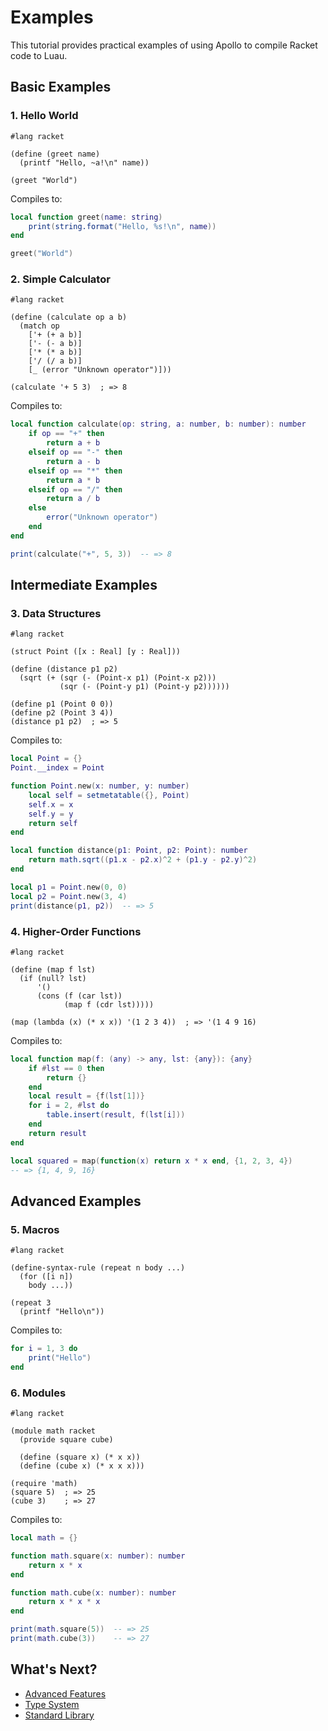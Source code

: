 # Examples

This tutorial provides practical examples of using Apollo to compile Racket code to Luau.

## Basic Examples

### 1. Hello World

```racket
#lang racket

(define (greet name)
  (printf "Hello, ~a!\n" name))

(greet "World")
```

Compiles to:
```lua
local function greet(name: string)
    print(string.format("Hello, %s!\n", name))
end

greet("World")
```

### 2. Simple Calculator

```racket
#lang racket

(define (calculate op a b)
  (match op
    ['+ (+ a b)]
    ['- (- a b)]
    ['* (* a b)]
    ['/ (/ a b)]
    [_ (error "Unknown operator")]))

(calculate '+ 5 3)  ; => 8
```

Compiles to:
```lua
local function calculate(op: string, a: number, b: number): number
    if op == "+" then
        return a + b
    elseif op == "-" then
        return a - b
    elseif op == "*" then
        return a * b
    elseif op == "/" then
        return a / b
    else
        error("Unknown operator")
    end
end

print(calculate("+", 5, 3))  -- => 8
```

## Intermediate Examples

### 3. Data Structures

```racket
#lang racket

(struct Point ([x : Real] [y : Real]))

(define (distance p1 p2)
  (sqrt (+ (sqr (- (Point-x p1) (Point-x p2)))
           (sqr (- (Point-y p1) (Point-y p2))))))

(define p1 (Point 0 0))
(define p2 (Point 3 4))
(distance p1 p2)  ; => 5
```

Compiles to:
```lua
local Point = {}
Point.__index = Point

function Point.new(x: number, y: number)
    local self = setmetatable({}, Point)
    self.x = x
    self.y = y
    return self
end

local function distance(p1: Point, p2: Point): number
    return math.sqrt((p1.x - p2.x)^2 + (p1.y - p2.y)^2)
end

local p1 = Point.new(0, 0)
local p2 = Point.new(3, 4)
print(distance(p1, p2))  -- => 5
```

### 4. Higher-Order Functions

```racket
#lang racket

(define (map f lst)
  (if (null? lst)
      '()
      (cons (f (car lst))
            (map f (cdr lst)))))

(map (lambda (x) (* x x)) '(1 2 3 4))  ; => '(1 4 9 16)
```

Compiles to:
```lua
local function map(f: (any) -> any, lst: {any}): {any}
    if #lst == 0 then
        return {}
    end
    local result = {f(lst[1])}
    for i = 2, #lst do
        table.insert(result, f(lst[i]))
    end
    return result
end

local squared = map(function(x) return x * x end, {1, 2, 3, 4})
-- => {1, 4, 9, 16}
```

## Advanced Examples

### 5. Macros

```racket
#lang racket

(define-syntax-rule (repeat n body ...)
  (for ([i n])
    body ...))

(repeat 3
  (printf "Hello\n"))
```

Compiles to:
```lua
for i = 1, 3 do
    print("Hello")
end
```

### 6. Modules

```racket
#lang racket

(module math racket
  (provide square cube)
  
  (define (square x) (* x x))
  (define (cube x) (* x x x)))

(require 'math)
(square 5)  ; => 25
(cube 3)    ; => 27
```

Compiles to:
```lua
local math = {}

function math.square(x: number): number
    return x * x
end

function math.cube(x: number): number
    return x * x * x
end

print(math.square(5))  -- => 25
print(math.cube(3))    -- => 27
```

## What's Next?

*   [Advanced Features](../tutorials/advanced.md)
*   [Type System](../explanation/type-system.md)
*   [Standard Library](../reference/stdlib.md) 